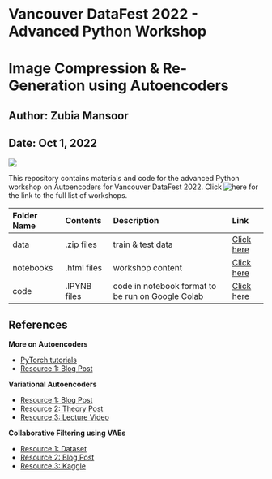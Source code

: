 # Vancouver DataFest 2022 - Advanced Python Workshop

# Image Compression & Re-Generation using Autoencoders

## Author: Zubia Mansoor
## Date: Oct 1, 2022

![](https://github.com/zubiamansoor/VancouverDataFest2022-Autoencoder-Workshop/blob/main/logo.png)

This repository contains materials and code for the advanced Python workshop on Autoencoders for Vancouver DataFest 2022. Click ![here](https://sites.google.com/view/datajam2022/workshops?authuser=0) for the link to the full list of workshops.

Folder Name | Contents | Description | Link
:-------------------------------- | :------------------------ | :-------------------- | :-------------------
data | .zip files | train & test data | [Click here](https://github.com/zubiamansoor/VancouverDataFest2022-Autoencoder-Workshop/tree/main/data)
notebooks | .html files|  workshop content| [Click here](https://github.com/zubiamansoor/VancouverDataFest2022-Autoencoder-Workshop/tree/main/notebooks)
code | .IPYNB files | code in notebook format to be run on Google Colab| [Click here](https://github.com/zubiamansoor/VancouverDataFest2022-Autoencoder-Workshop/tree/main/code)


## References

 **More on Autoencoders**
  - [PyTorch tutorials](https://www.tensorflow.org/tutorials/generative/autoencoder)
  - [Resource 1: Blog Post](https://medium.com/@polanitzer/building-a-cnn-based-autoencoder-with-denoising-in-python-on-gray-scale-images-of-hand-drawn-digits-61131ec492e4)
  

**Variational Autoencoders**
  - [Resource 1: Blog Post](https://www.jeremyjordan.me/variational-autoencoders/)
  - [Resource 2: Theory Post](https://ermongroup.github.io/cs228-notes/inference/variational/)
  - [Resource 3: Lecture Video](https://www.youtube.com/watch?v=P78QYjWh5sM&feature=youtu.be)
  

**Collaborative Filtering using VAEs**
  - [Resource 1: Dataset](https://grouplens.org/datasets/movielens/)
  - [Resource 2: Blog Post](https://towardsdatascience.com/recommendation-system-series-part-6-the-6-variants-of-autoencoders-for-collaborative-filtering-bd7b9eae2ec7)
  - [Resource 3: Kaggle](https://www.kaggle.com/datasets/grouplens/movielens-20m-dataset/code)
  
  
